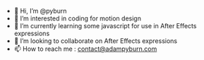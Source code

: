 - 👋 Hi, I’m @pyburn
- 👀 I’m interested in coding for motion design
- 🌱 I’m currently learning some javascript for use in After Effects expressions
- 💞️ I’m looking to collaborate on After Effects expressions
- 📫 How to reach me : contact@adampyburn.com

<!---
pyburn/pyburn is a ✨ special ✨ repository because its `README.md` (this file) appears on your GitHub profile.
You can click the Preview link to take a look at your changes.
--->
